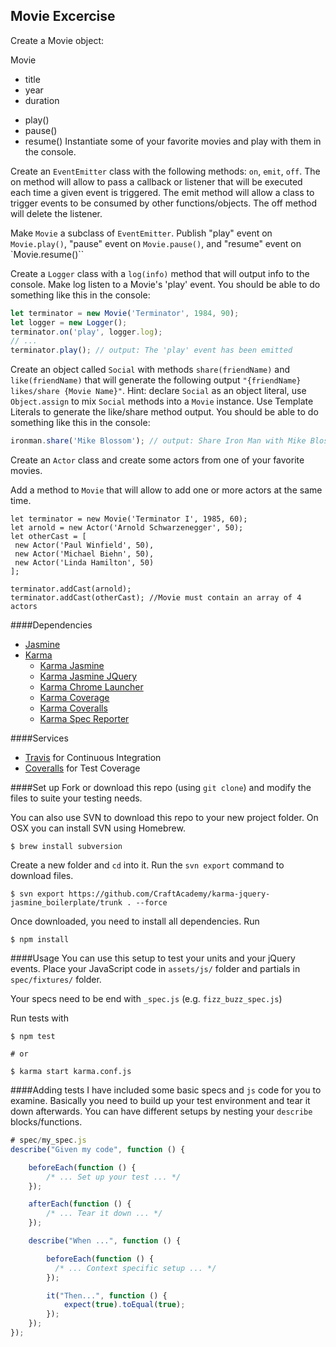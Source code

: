 ## Movie Excercise
Create a Movie object:

Movie
- title
- year
- duration
+ play()
+ pause()
+ resume()
Instantiate some of your favorite movies and play with them in the console.

Create an `EventEmitter` class with the following methods: `on`, `emit`, `off`. The on method will allow to pass a callback or listener that will be executed each time a given event is triggered. The emit method will allow a class to trigger events to be consumed by other functions/objects. The off method will delete the listener.

Make `Movie` a subclass of `EventEmitter`. Publish "play" event on `Movie.play()`, "pause" event on `Movie.pause()`, and "resume" event on `Movie.resume()``

Create a `Logger` class with a `log(info)` method that will output info to the console. Make log listen to a Movie's 'play' event. You should be able to do something like this in the console:

```javascript
let terminator = new Movie('Terminator', 1984, 90);
let logger = new Logger();
terminator.on('play', logger.log);
// ...
terminator.play(); // output: The 'play' event has been emitted
```
Create an object called `Social` with methods `share(friendName)` and `like(friendName)` that will generate the following output `"{friendName} likes/share {Movie Name}"`. Hint: declare `Social` as an object literal, use `Object.assign` to mix `Social` methods into a `Movie` instance. Use Template Literals to generate the like/share method output. You should be able to do something like this in the console:

```javascript
ironman.share('Mike Blossom'); // output: Share Iron Man with Mike Blossom
```
Create an `Actor` class and create some actors from one of your favorite movies.

Add a method to `Movie` that will allow to add one or more actors at the same time.

```
let terminator = new Movie('Terminator I', 1985, 60);
let arnold = new Actor('Arnold Schwarzenegger', 50);
let otherCast = [
 new Actor('Paul Winfield', 50),
 new Actor('Michael Biehn', 50),
 new Actor('Linda Hamilton', 50)
];

terminator.addCast(arnold);
terminator.addCast(otherCast); //Movie must contain an array of 4 actors
```

####Dependencies
* [Jasmine](https://github.com/jasmine/jasmine)
* [Karma](https://github.com/karma-runner/karma)
  - [Karma Jasmine](https://github.com/karma-runner/karma-jasmine)
  - [Karma Jasmine JQuery](https://github.com/bessdsv/karma-jasmine-jquery)
  - [Karma Chrome Launcher](https://github.com/karma-runner/karma-chrome-launcher)
  - [Karma Coverage](https://github.com/karma-runner/karma-coverage)
  - [Karma Coveralls](https://github.com/caitp/karma-coveralls)
  - [Karma Spec Reporter](https://github.com/mlex/karma-spec-reporter)

####Services
* [Travis](https://travis-ci.org/) for Continuous Integration
* [Coveralls](https://coveralls.io/) for Test Coverage

####Set up
Fork or download this repo (using `git clone`) and modify the files to suite your testing needs.

You can also use SVN to download this repo to your new project folder. On OSX you can install SVN using Homebrew.
```
$ brew install subversion
```

Create a new folder and `cd` into it. Run the `svn export` command to download files.

```
$ svn export https://github.com/CraftAcademy/karma-jquery-jasmine_boilerplate/trunk . --force
```
Once downloaded, you need to install all dependencies. Run
```
$ npm install
```

####Usage
You can use this setup to test your units and your jQuery events. Place your JavaScript code in `assets/js/` folder and partials in `spec/fixtures/` folder.

Your specs need to be end with `_spec.js` (e.g. `fizz_buzz_spec.js`)

Run tests with
```
$ npm test

# or

$ karma start karma.conf.js
```

####Adding tests
I have included some basic specs and `js` code for you to examine. Basically you need to build up your test environment and tear it down afterwards.
You can have different setups by nesting your `describe` blocks/functions.

```javascript
# spec/my_spec.js
describe("Given my code", function () {

	beforeEach(function () {
		/* ... Set up your test ... */
	});

	afterEach(function () {
		/* ... Tear it down ... */
	});

	describe("When ...", function () {

		beforeEach(function () {
		  /* ... Context specific setup ... */
		});

		it("Then...", function () {
			expect(true).toEqual(true);
		});
	});
});
```
